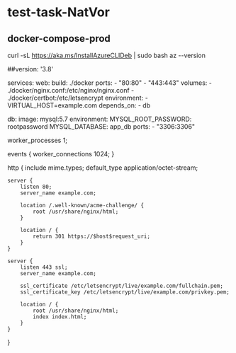 # test-task-NatVor


## docker-compose-prod

curl -sL https://aka.ms/InstallAzureCLIDeb | sudo bash
az --version





##version: '3.8'

services:
  web:
    build: ./docker
    ports:
      - "80:80"
      - "443:443"
    volumes:
      - ./docker/nginx.conf:/etc/nginx/nginx.conf
      - ./docker/certbot:/etc/letsencrypt
    environment:
      - VIRTUAL_HOST=example.com
    depends_on:
      - db

  db:
    image: mysql:5.7
    environment:
      MYSQL_ROOT_PASSWORD: rootpassword
      MYSQL_DATABASE: app_db
    ports:
      - "3306:3306"



worker_processes 1;

events {
    worker_connections 1024;
}

http {
    include       mime.types;
    default_type  application/octet-stream;

    server {
        listen 80;
        server_name example.com;

        location /.well-known/acme-challenge/ {
            root /usr/share/nginx/html;
        }

        location / {
            return 301 https://$host$request_uri;
        }
    }

    server {
        listen 443 ssl;
        server_name example.com;

        ssl_certificate /etc/letsencrypt/live/example.com/fullchain.pem;
        ssl_certificate_key /etc/letsencrypt/live/example.com/privkey.pem;

        location / {
            root /usr/share/nginx/html;
            index index.html;
        }
    }
}

